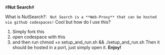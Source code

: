 #**Nut Search**#


What is NutSearch?:
``` Nut Search is a **Web-Proxy** that can be hosted via github codespaces!```
Cool but how do I use this?
1. Simply fork this
2. open codespace with this
3. and then run chmod +x setup_and_run.sh && ./setup_and_run.sh
Then it should be hosted in a port, just simply open it.
**Enjoy!**
